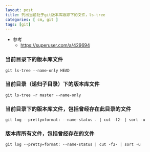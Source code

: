 ```yaml
---
layout: post
title: 列出当前处于git版本库跟踪下的文件，ls-tree
categories: [ cm, git ]
tags: [git]
---
```


* 参考
  * <https://superuser.com/a/429694>



### 当前目录下的版本库文件

~~~
git ls-tree --name-only HEAD
~~~

### 当前目录（递归子目录）下的版本库文件

~~~
git ls-tree -r master --name-only
~~~

### 当前目录下的版本库文件，包括曾经存在此目录的文件

~~~
git log --pretty=format: --name-status . | cut -f2- | sort -u
~~~

### 版本库所有文件，包括曾经存在的文件

~~~
git log --pretty=format: --name-status | cut -f2- | sort -u
~~~



